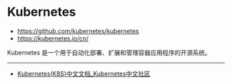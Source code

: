 # Kubernetes

- <https://github.com/kubernetes/kubernetes>
- <https://kubernetes.io/cn/>

Kubernetes 是一个用于自动化部署、扩展和管理容器应用程序的开源系统。


---

- [Kubernetes(K8S)中文文档_Kubernetes中文社区](http://docs.kubernetes.org.cn/)

